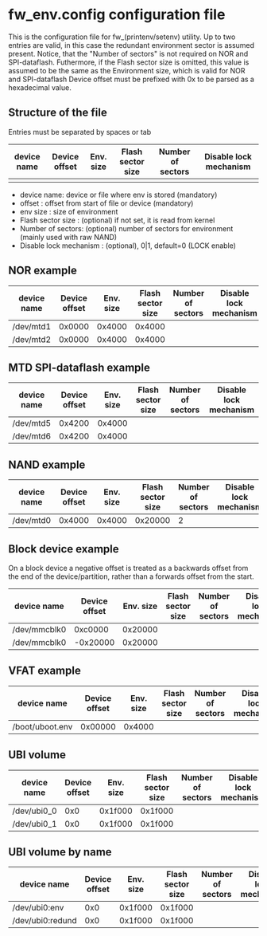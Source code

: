 <!--
SPDX-FileCopyrightText: 2019-2021 Stefano Babic <sbabic@denx.de>

SPDX-License-Identifier:     LGPL-2.1-or-later
-->
fw_env.config configuration file
================================

This is the configuration file for fw_(printenv/setenv) utility.
Up to two entries are valid, in this case the redundant
environment sector is assumed present.
Notice, that the "Number of sectors" is not required on NOR and SPI-dataflash.
Futhermore, if the Flash sector size is omitted, this value is assumed to
be the same as the Environment size, which is valid for NOR and SPI-dataflash
Device offset must be prefixed with 0x to be parsed as a hexadecimal value.

Structure of the file
---------------------

Entries must be separated by spaces or tab


| device name     | Device offset|Env. size|Flash sector size|Number of sectors|Disable lock mechanism|
|-----------------|--------------|---------|-----------------|-----------------|----------------------|
|                 |              |         |                 |                 |                      | 

- device name: device or file where env is stored (mandatory)
- offset : offset from start of file or device (mandatory)
- env size : size of environment
- Flash sector size : (optional) if not set, it is read from kernel
- Number of sectors: (optional) number of sectors for environment (mainly used with raw NAND)
- Disable lock mechanism : (optional), 0|1, default=0 (LOCK enable) 

NOR example
-----------
| device name     | Device offset|Env. size|Flash sector size|Number of sectors|Disable lock mechanism|
|-----------------|--------------|---------|-----------------|-----------------|----------------------|
|/dev/mtd1        |     0x0000   | 0x4000  |	0x4000       |                 |                      | 
|/dev/mtd2        |     0x0000   | 0x4000  |	0x4000       |                 |                      | 

MTD SPI-dataflash example
---------------------------
| device name     | Device offset|Env. size|Flash sector size|Number of sectors|Disable lock mechanism|
|-----------------|--------------|---------|-----------------|-----------------|----------------------|
|/dev/mtd5        |     0x4200   | 0x4000  |	             |                 |                      | 
|/dev/mtd6        |     0x4200   | 0x4000  |	             |                 |                      | 

NAND example
-----------
| device name     | Device offset|Env. size|Flash sector size|Number of sectors|Disable lock mechanism|
|-----------------|--------------|---------|-----------------|-----------------|----------------------|
|/dev/mtd0        |     0x4000   | 0x4000  |    0x20000	     |       2         |                      | 

Block device example
--------------------
On a block device a negative offset is treated as a backwards offset from the
end of the device/partition, rather than a forwards offset from the start.


| device name     | Device offset|Env. size|Flash sector size|Number of sectors|Disable lock mechanism|
|-----------------|--------------|---------|-----------------|-----------------|----------------------|
|/dev/mmcblk0     |     0xc0000  | 0x20000 |                 |                 |                      | 
|/dev/mmcblk0     |    -0x20000  | 0x20000 |                 |                 |                      | 

VFAT example
------------

| device name     | Device offset|Env. size|Flash sector size|Number of sectors|Disable lock mechanism|
|-----------------|--------------|---------|-----------------|-----------------|----------------------|
|/boot/uboot.env  |     0x00000  | 0x4000  |                 |                 |                      | 

UBI volume
------------

| device name     | Device offset|Env. size|Flash sector size|Number of sectors|Disable lock mechanism|
|-----------------|--------------|---------|-----------------|-----------------|----------------------|
|/dev/ubi0_0      |     0x0      | 0x1f000 |  0x1f000        |                 |                      | 
|/dev/ubi0_1      |     0x0      | 0x1f000 |  0x1f000        |                 |                      | 

UBI volume by name
------------------

| device name     | Device offset|Env. size|Flash sector size|Number of sectors|Disable lock mechanism|
|-----------------|--------------|---------|-----------------|-----------------|----------------------|
|/dev/ubi0:env    |     0x0      | 0x1f000 |  0x1f000        |                 |                      | 
|/dev/ubi0:redund |     0x0      | 0x1f000 |  0x1f000        |                 |                      | 
